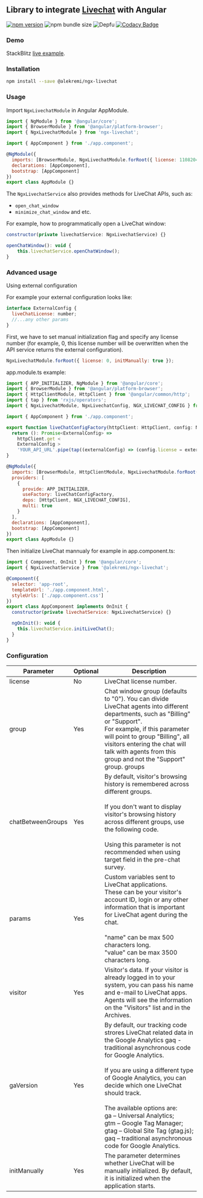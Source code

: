 ## Library to integrate [Livechat](https://www.livechat.com/) with Angular

[![npm version](https://badge.fury.io/js/%40alekremi%2Fngx-livechat.svg)](https://badge.fury.io/js/%40alekremi%2Fngx-livechat)
![npm bundle size](https://img.shields.io/bundlephobia/minzip/@alekremi/ngx-livechat)
![Depfu](https://img.shields.io/depfu/alekremi/ngx-livechat)
[![Codacy Badge](https://app.codacy.com/project/badge/Grade/584137b4cbfd47edb001bc150ece9c2b)](https://www.codacy.com/gh/alekremi/ngx-livechat/dashboard?utm_source=github.com&utm_medium=referral&utm_content=alekremi/ngx-livechat&utm_campaign=Badge_Grade)

### Demo

StackBlitz [live example](https://stackblitz.com/edit/ngx-livechat-example).

### Installation

```bash
npm install --save @alekremi/ngx-livechat
```

### Usage

Import `NgxLivechatModule` in Angular AppModule.

```javascript
import { NgModule } from '@angular/core';
import { BrowserModule } from '@angular/platform-browser';
import { NgxLivechatModule } from 'ngx-livechat';

import { AppComponent } from './app.component';

@NgModule({
  imports: [BrowserModule, NgxLivechatModule.forRoot({ license: 11082047 })],
  declarations: [AppComponent],
  bootstrap: [AppComponent]
})
export class AppModule {}
```

The `NgxLivechatService` also provides methods for LiveChat APIs, such as:

- `open_chat_window`
- `minimize_chat_window` and etc.

For example, how to programmatically open a LiveChat window:

```javascript
constructor(private livechatService: NgxLivechatService) {}

openChatWindow(): void {
    this.livechatService.openChatWindow();
}

```

### Advanced usage

Using external configuration

For example your external configuration looks like:

```javascript
interface ExternalConfig {
  liveChatLicense: number;
  //...any other params
}
```

First, we have to set manual initialization flag and specify any license number (for example, 0, this license number will be overwritten when the API service returns the external configuration).

```javascript
NgxLivechatModule.forRoot({ license: 0, initManually: true });
```

app.module.ts example:

```javascript
import { APP_INITIALIZER, NgModule } from '@angular/core';
import { BrowserModule } from '@angular/platform-browser';
import { HttpClientModule, HttpClient } from '@angular/common/http';
import { tap } from 'rxjs/operators';
import { NgxLivechatModule, NgxLivechatConfig, NGX_LIVECHAT_CONFIG } from '@alekremi/ngx-livechat';

import { AppComponent } from './app.component';

export function liveChatConfigFactory(httpClient: HttpClient, config: NgxLivechatConfig) {
  return (): Promise<ExternalConfig> =>
    httpClient.get <
    ExternalConfig >
    'YOUR_API_URL'.pipe(tap((externalConfig) => (config.license = externalConfig.liveChatLicense))).toPromise();
}

@NgModule({
  imports: [BrowserModule, HttpClientModule, NgxLivechatModule.forRoot({ license: 0, initManually: true })],
  providers: [
    {
      provide: APP_INITIALIZER,
      useFactory: liveChatConfigFactory,
      deps: [HttpClient, NGX_LIVECHAT_CONFIG],
      multi: true
    }
  ],
  declarations: [AppComponent],
  bootstrap: [AppComponent]
})
export class AppModule {}
```

Then initialize LiveChat mannualy for example in app.component.ts:

```javascript
import { Component, OnInit } from '@angular/core';
import { NgxLivechatService } from '@alekremi/ngx-livechat';

@Component({
  selector: 'app-root',
  templateUrl: './app.component.html',
  styleUrls: ['./app.component.css']
})
export class AppComponent implements OnInit {
  constructor(private livechatService: NgxLivechatService) {}

  ngOnInit(): void {
    this.livechatService.initLiveChat();
  }
}
```

### Configuration

| Parameter         | Optional | Description                                                                                                                                                                                                                                                                                                                                                                                                                                                   |
| ----------------- | -------- | ------------------------------------------------------------------------------------------------------------------------------------------------------------------------------------------------------------------------------------------------------------------------------------------------------------------------------------------------------------------------------------------------------------------------------------------------------------- |
| license           | No       | LiveChat license number.                                                                                                                                                                                                                                                                                                                                                                                                                                      |
| group             | Yes      | Chat window group (defaults to "0"). You can divide LiveChat agents into different departments, such as "Billing" or "Support". <br>For example, if this parameter will point to group "Billing", all visitors entering the chat will talk with agents from this group and not the "Support" group. groups                                                                                                                                                    |
| chatBetweenGroups | Yes      | By default, visitor's browsing history is remembered across different groups. <br><br> If you don't want to display visitor's browsing history across different groups, use the following code. <br><br>Using this parameter is not recommended when using target field in the pre-chat survey.                                                                                                                                                               |
| params            | Yes      | Custom variables sent to LiveChat applications.<br>These can be your visitor's account ID, login or any other information that is important for LiveChat agent during the chat. <br><br>"name" can be max 500 characters long.<br>"value" can be max 3500 characters long.                                                                                                                                                                                    |
| visitor           | Yes      | Visitor's data. If your visitor is already logged in to your system, you can pass his name and e-mail to LiveChat apps.<br>Agents will see the information on the "Visitors" list and in the Archives.                                                                                                                                                                                                                                                        |
| gaVersion         | Yes      | By default, our tracking code strores LiveChat related data in the Google Analytics gaq - traditional asynchronous code for Google Analytics.<br><br>If you are using a different type of Google Analytics, you can decide which one LiveChat should track.<br><br>The available options are: <br>ga – Universal Analytics;<br> gtm – Google Tag Manager;<br> gtag – Global Site Tag (gtag.js);<br> gaq – traditional asynchronous code for Google Analytics. |
| initManually      | Yes      | The parameter determines whether LiveChat will be manually initialized. By default, it is initialized when the application starts.                                                                                                                                                                                                                                                                                                                            |
